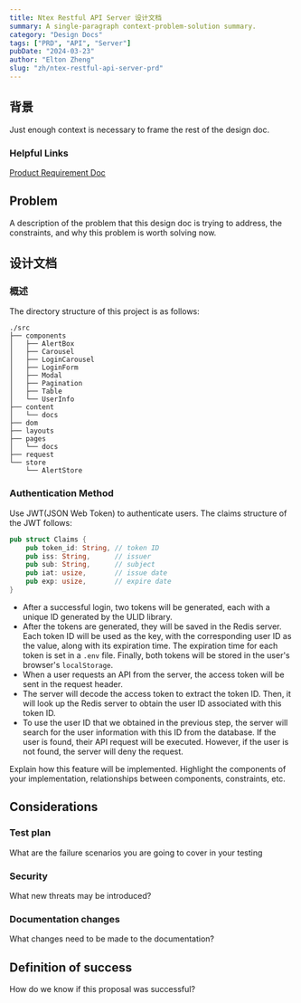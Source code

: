 ```yaml
---
title: Ntex Restful API Server 设计文档
summary: A single-paragraph context-problem-solution summary.
category: "Design Docs"
tags: ["PRD", "API", "Server"]
pubDate: "2024-03-23"
author: "Elton Zheng"
slug: "zh/ntex-restful-api-server-prd"
---
```


## 背景

Just enough context is necessary to frame the rest of the design doc.

### Helpful Links

[Product Requirement Doc](https://app.eraser.io/workspace/AqrJVBV1PWelnSFIaauJ)

## Problem

A description of the problem that this design doc is trying to address, the constraints, and why this problem is worth solving now.

## 设计文档

### 概述

The directory structure of this project is as follows:

```plaintext
./src
├── components
│   ├── AlertBox
│   ├── Carousel
│   ├── LoginCarousel
│   ├── LoginForm
│   ├── Modal
│   ├── Pagination
│   ├── Table
│   └── UserInfo
├── content
│   └── docs
├── dom
├── layouts
├── pages
│   └── docs
├── request
└── store
    └── AlertStore
```

### Authentication Method

Use JWT(JSON Web Token) to authenticate users. The claims structure of the JWT follows:

```rust
pub struct Claims {
    pub token_id: String, // token ID
    pub iss: String,      // issuer
    pub sub: String,      // subject
    pub iat: usize,       // issue date
    pub exp: usize,       // expire date
}
```

- After a successful login, two tokens will be generated, each with a unique ID generated by the ULID library.
- After the tokens are generated, they will be saved in the Redis server. Each token ID will be used as the key, with the corresponding user ID as the value, along with its expiration time. The expiration time for each token is set in a `.env` file. Finally, both tokens will be stored in the user's browser's `localStorage`.
- When a user requests an API from the server, the access token will be sent in the request header.
- The server will decode the access token to extract the token ID. Then, it will look up the Redis server to obtain the user ID associated with this token ID.
- To use the user ID that we obtained in the previous step, the server will search for the user information with this ID from the database. If the user is found, their API request will be executed. However, if the user is not found, the server will deny the request.
  
Explain how this feature will be implemented. Highlight the components of your implementation, relationships between components, constraints, etc.

## Considerations

### Test plan

What are the failure scenarios you are going to cover in your testing

### Security

What new threats may be introduced?

### Documentation changes

What changes need to be made to the documentation?

## Definition of success

How do we know if this proposal was successful?
